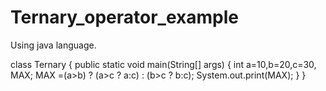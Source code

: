 # Ternary_operator_example
Using  java language.


class Ternary
{
   public static void main(String[] args)
   {
      int a=10,b=20,c=30, MAX;
      MAX =(a>b) ? (a>c ? a:c) : (b>c ? b:c);
      System.out.print(MAX);
   }
}   
